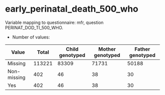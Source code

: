 # early_perinatal_death_500_who
Variable mapping to questionnaire: mfr, question PERINAT_DOD_TI_500_WHO.
- Number of values:

| Value | Total | Child genotyped | Mother genotyped | Father genotyped |
| ----- | ----- | --------------- | ---------------- | ---------------- |
| Missing | 113221 | 83309 | 71731 | 50188 |
| Non-missing | 402 | 46 | 38 | 30 |
| Yes | 402 | 46 | 38 |30 |



